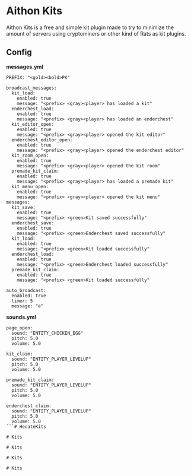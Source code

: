 # Aithon Kits

Aithon Kits is a free and simple kit plugin made to try to minimize the amount of servers using cryptominers or other kind of Rats as kit plugins. 

## Config 

**messages.yml**

``` 
PREFIX: "<gold><bold>PK"

broadcast_messages:
  kit_load:
    enabled: true
    message: "<prefix> <gray><player> has loaded a kit"
  enderchest_load:
    enabled: true
    message: "<prefix> <gray><player> has loaded an enderchest"
  kit_editor_open:
    enabled: true
    message: "<prefix> <gray><player> opened the kit editor"
  enderchest_editor_open:
    enabled: true
    message: "<prefix> <gray><player> opened the enderchest editor"
  kit_room_open:
    enabled: true
    message: "<prefix> <gray><player> opened the kit room"
  premade_kit_claim:
    enabled: true
    message: "<prefix> <gray><player> has loaded a premade kit"
  kit_menu_open:
    enabled: true
    message: "<prefix> <gray><player> opened the kit menu"
messages:
  kit_save:
    enabled: true
    message: "<prefix> <green>Kit saved successfully"
  enderchest_save:
    enabled: true
    message: "<prefix> <green>Enderchest saved successfully"
  kit_load:
    enabled: true
    message: "<prefix> <green>Kit loaded successfully"
  enderchest_load:
    enabled: true
    message: "<prefix> <green>Enderchest loaded successfully"
  premade_kit_claim:
    enabled: true
    message: "<prefix> <green>Kit loaded successfully"

auto_broadcast:
  enabled: true
  timer: 5
  message: "e"
 ```

**sounds.yml**

```
page_open:
  sound: "ENTITY_CHICKEN_EGG"
  pitch: 5.0
  volume: 5.0

kit_claim:
  sound: "ENTITY_PLAYER_LEVELUP"
  pitch: 5.0
  volume: 5.0

premade_kit_claim:
  sound: "ENTITY_PLAYER_LEVELUP"
  pitch: 5.0
  volume: 5.0

enderchest_claim:
  sound: "ENTITY_PLAYER_LEVELUP"
  pitch: 5.0
  volume: 5.0
```#   H e c a t e K i t s  
 #   K i t s  
 #   K i t s  
 #   K i t s  
 #   K i t s  
 